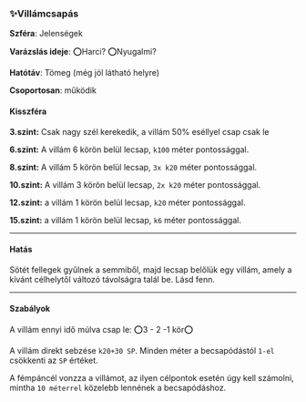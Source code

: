 ### ✨Villámcsapás

**Szféra**: Jelenségek

**Varázslás ideje**: ⭕Harci? ⭕Nyugalmi?

**Hatótáv**: Tömeg (még jól látható helyre)

**Csoportosan**: működik

#### Kisszféra

**3.szint:** Csak nagy szél kerekedik, a villám 50% eséllyel csap csak le

**6.szint:** A villám 6 körön belül lecsap, `k100` méter pontossággal.

**8.szint:** A villám 5 körön belül lecsap, `3x k20` méter pontossággal.

**10.szint:** A villám 3 körön belül lecsap, `2x k20` méter pontossággal.

**12.szint:** a villám 1 körön belül lecsap, `k20` méter pontossággal.

**15.szint:** a villám 1 körön belül lecsap, `k6` méter pontossággal.

---
#### Hatás

Sötét fellegek gyűlnek a semmiből, majd lecsap belőlük egy villám, amely a kívánt célhelytől változó távolságra talál be. Lásd fenn.

---
#### Szabályok

A villám ennyi idő múlva csap le: ⭕3 - 2 -1  kör⭕

A villám direkt sebzése `k20+30 SP`. Minden méter a becsapódástól `1-el` csökkenti az `SP` értéket.

A fémpáncél vonzza a villámot, az ilyen célpontok esetén úgy kell számolni, mintha `10 méterrel` közelebb lennének a becsapódáshoz.
